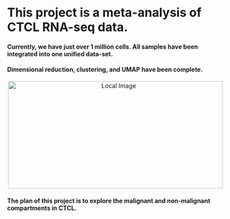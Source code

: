 # This project is a meta-analysis of CTCL RNA-seq data.

#### Currently, we have just over 1 million cells. All samples have been integrated into one unified data-set.

#### Dimensional reduction, clustering, and UMAP have been complete.

<p align="center">
  <img src="https://github.com/ryanreis333/ctcl.meta/assets/16333059/1adbf11c-6e09-421c-aedb-fe7821189420" alt="Local Image" width="500" height="250">
</p>

#### The plan of this project is to explore the malignant and non-malignant compartments in CTCL.
